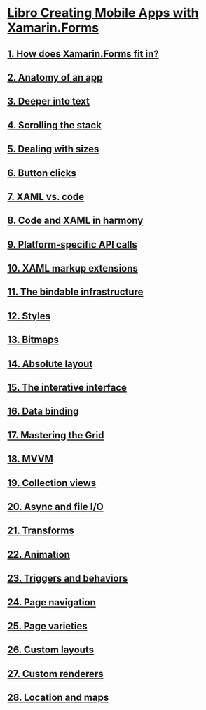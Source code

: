 # [Libro Creating Mobile Apps with Xamarin.Forms](index.md)
## [1. How does Xamarin.Forms fit in?](summaries/chapter01.md)
## [2. Anatomy of an app](summaries/chapter02.md)
## [3. Deeper into text](summaries/chapter03.md)
## [4. Scrolling the stack](summaries/chapter04.md)
## [5. Dealing with sizes](summaries/chapter05.md)
## [6. Button clicks](summaries/chapter06.md)
## [7. XAML vs. code](summaries/chapter07.md)
## [8. Code and XAML in harmony](summaries/chapter08.md)
## [9. Platform-specific API calls](summaries/chapter09.md)
## [10. XAML markup extensions](summaries/chapter10.md)
## [11. The bindable infrastructure](summaries/chapter11.md)
## [12. Styles](summaries/chapter12.md)
## [13. Bitmaps](summaries/chapter13.md)
## [14. Absolute layout](summaries/chapter14.md)
## [15. The interative interface](summaries/chapter15.md)
## [16. Data binding](summaries/chapter16.md)
## [17. Mastering the Grid](summaries/chapter17.md)
## [18. MVVM](summaries/chapter18.md)
## [19. Collection views](summaries/chapter19.md)
## [20. Async and file I/O](summaries/chapter20.md)
## [21. Transforms](summaries/chapter21.md)
## [22. Animation](summaries/chapter22.md)
## [23. Triggers and behaviors](summaries/chapter23.md)
## [24. Page navigation](summaries/chapter24.md)
## [25. Page varieties](summaries/chapter25.md)
## [26. Custom layouts](summaries/chapter26.md)
## [27. Custom renderers](summaries/chapter27.md)
## [28. Location and maps](summaries/chapter28.md)
